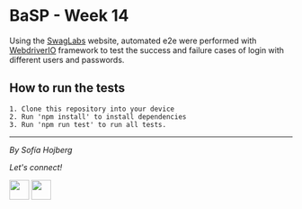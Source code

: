 # BaSP - Week 14

Using the [SwagLabs](https://www.saucedemo.com/) website, automated e2e were performed with [WebdriverIO](https://webdriver.io/) framework to test the success and failure cases of login with different users and passwords.

## How to run the tests
```
1. Clone this repository into your device
2. Run 'npm install' to install dependencies
3. Run 'npm run test' to run all tests.
```

<hr />

_By Sofía Hojberg_
<p>
  <i>Let's connect!</i>
</p>
  <p>
    <a href="https://www.linkedin.com/in/sofía-hojberg/" alt="Linkedin"><img src="https://cdn-icons-png.flaticon.com/512/145/145807.png" width="35px"></a>
    <a href="mailto:sofiahojberg@gmail.com" alt="Send me an email"><img src="https://cdn-icons-png.flaticon.com/512/732/732200.png" width="35px"></a>
 </p>